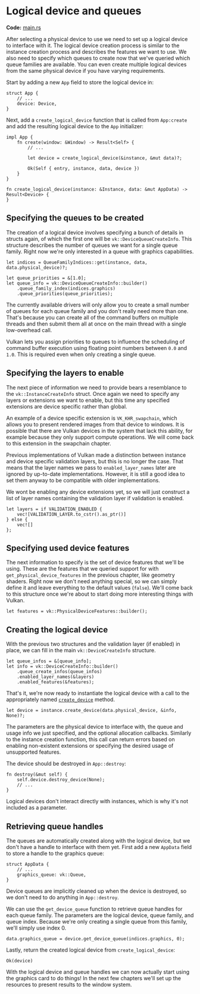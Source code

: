 # Logical device and queues

**Code:** [main.rs](https://github.com/KyleMayes/vulkanalia/tree/master/tutorial/src/04_logical_device.rs)

After selecting a physical device to use we need to set up a logical device to interface with it. The logical device creation process is similar to the instance creation process and describes the features we want to use. We also need to specify which queues to create now that we've queried which queue families are available. You can even create multiple logical devices from the same physical device if you have varying requirements.

Start by adding a new `App` field to store the logical device in:

```rust,noplaypen
struct App {
    // ...
    device: Device,
}
```

Next, add a `create_logical_device` function that is called from `App:create` and add the resulting logical device to the `App` initializer:

```rust,noplaypen
impl App {
    fn create(window: &Window) -> Result<Self> {
        // ...

        let device = create_logical_device(&instance, &mut data)?;

        Ok(Self { entry, instance, data, device })
    }
}

fn create_logical_device(instance: &Instance, data: &mut AppData) -> Result<Device> {
}
```

## Specifying the queues to be created

The creation of a logical device involves specifying a bunch of details in structs again, of which the first one will be `vk::DeviceQueueCreateInfo`. This structure describes the number of queues we want for a single queue family. Right now we're only interested in a queue with graphics capabilities.

```rust,noplaypen
let indices = QueueFamilyIndices::get(instance, data, data.physical_device)?;

let queue_priorities = &[1.0];
let queue_info = vk::DeviceQueueCreateInfo::builder()
    .queue_family_index(indices.graphics)
    .queue_priorities(queue_priorities);
```

The currently available drivers will only allow you to create a small number of queues for each queue family and you don't really need more than one. That's because you can create all of the command buffers on multiple threads and then submit them all at once on the main thread with a single low-overhead call.

Vulkan lets you assign priorities to queues to influence the scheduling of command buffer execution using floating point numbers between `0.0` and `1.0`. This is required even when only creating a single queue.

## Specifying the layers to enable

The next piece of information we need to provide bears a resemblance to the `vk::InstanceCreateInfo` struct. Once again we need to specify any layers or extensions we want to enable, but this time any specified extensions are device specific rather than global.

An example of a device specific extension is `VK_KHR_swapchain`, which allows you to present rendered images from that device to windows. It is possible that there are Vulkan devices in the system that lack this ability, for example because they only support compute operations. We will come back to this extension in the swapchain chapter.

Previous implementations of Vulkan made a distinction between instance and device specific validation layers, but this is no longer the case. That means that the layer names we pass to `enabled_layer_names` later are ignored by up-to-date implementations. However, it is still a good idea to set them anyway to be compatible with older implementations.

We wont be enabling any device extensions yet, so we will just construct a list of layer names containing the validation layer if validation is enabled.

```rust,noplaypen
let layers = if VALIDATION_ENABLED {
    vec![VALIDATION_LAYER.to_cstr().as_ptr()]
} else {
    vec![]
};
```

## Specifying used device features

The next information to specify is the set of device features that we'll be using. These are the features that we queried support for with `get_physical_device_features` in the previous chapter, like geometry shaders. Right now we don't need anything special, so we can simply define it and leave everything to the default values (`false`). We'll come back to this structure once we're about to start doing more interesting things with Vulkan.

```rust,noplaypen
let features = vk::PhysicalDeviceFeatures::builder();
```

## Creating the logical device

With the previous two structures and the validation layer (if enabled) in place, we can fill in the main `vk::DeviceCreateInfo` structure.

```rust,noplaypen
let queue_infos = &[queue_info];
let info = vk::DeviceCreateInfo::builder()
    .queue_create_infos(queue_infos)
    .enabled_layer_names(&layers)
    .enabled_features(&features);
```

That's it, we're now ready to instantiate the logical device with a call to the appropriately named [`create_device`](https://docs.rs/vulkanalia/latest/vulkanalia/struct.Instance.html#method.create_device) method.

```rust,noplaypen
let device = instance.create_device(data.physical_device, &info, None)?;
```

The parameters are the physical device to interface with, the queue and usage info we just specified, and the optional allocation callbacks. Similarly to the instance creation function, this call can return errors based on enabling non-existent extensions or specifying the desired usage of unsupported features.

The device should be destroyed in `App::destroy`:

```rust,noplaypen
fn destroy(&mut self) {
    self.device.destroy_device(None);
    // ...
}
```

Logical devices don't interact directly with instances, which is why it's not included as a parameter.

## Retrieving queue handles

The queues are automatically created along with the logical device, but we don't have a handle to interface with them yet. First add a new `AppData` field to store a handle to the graphics queue:

```rust,noplaypen
struct AppData {
    // ...
    graphics_queue: vk::Queue,
}
```

Device queues are implicitly cleaned up when the device is destroyed, so we don't need to do anything in `App::destroy`.

We can use the `get_device_queue` function to retrieve queue handles for each queue family. The parameters are the logical device, queue family, and queue index. Because we're only creating a single queue from this family, we'll simply use index 0.

```rust,noplaypen
data.graphics_queue = device.get_device_queue(indices.graphics, 0);
```

Lastly, return the created logical device from `create_logical_device`:

```rust,noplaypen
Ok(device)
```

With the logical device and queue handles we can now actually start using the graphics card to do things! In the next few chapters we'll set up the resources to present results to the window system.
